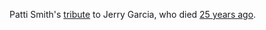 Patti Smith's <a href="https://www.instagram.com/tv/CDrsLy1JVsH/">tribute</a> to Jerry Garcia, who died <a href="http://scripting.com/davenet/1995/08/09/somethingrealhappened.html">25 years ago</a>. 
